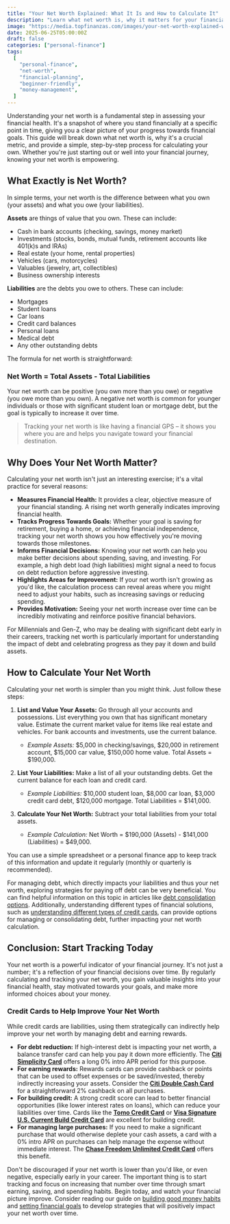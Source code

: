 ```yaml
---
title: "Your Net Worth Explained: What It Is and How to Calculate It"
description: "Learn what net worth is, why it matters for your financial health, and a simple guide on how to calculate it to track your financial progress."
image: "https://media.topfinanzas.com/images/your-net-worth-explained-what-it-is-and-how-to-calculate-it.webp"
date: 2025-06-25T05:00:00Z
draft: false
categories: ["personal-finance"]
tags:
  [
    "personal-finance",
    "net-worth",
    "financial-planning",
    "beginner-friendly",
    "money-management",
  ]
---
```


Understanding your net worth is a fundamental step in assessing your financial health. It's a snapshot of where you stand financially at a specific point in time, giving you a clear picture of your progress towards financial goals. This guide will break down what net worth is, why it's a crucial metric, and provide a simple, step-by-step process for calculating your own. Whether you're just starting out or well into your financial journey, knowing your net worth is empowering.

## What Exactly is Net Worth?

In simple terms, your net worth is the difference between what you own (your assets) and what you owe (your liabilities).

**Assets** are things of value that you own. These can include:

- Cash in bank accounts (checking, savings, money market)
- Investments (stocks, bonds, mutual funds, retirement accounts like 401(k)s and IRAs)
- Real estate (your home, rental properties)
- Vehicles (cars, motorcycles)
- Valuables (jewelry, art, collectibles)
- Business ownership interests

**Liabilities** are the debts you owe to others. These can include:

- Mortgages
- Student loans
- Car loans
- Credit card balances
- Personal loans
- Medical debt
- Any other outstanding debts

The formula for net worth is straightforward:

### Net Worth = Total Assets - Total Liabilities

Your net worth can be positive (you own more than you owe) or negative (you owe more than you own). A negative net worth is common for younger individuals or those with significant student loan or mortgage debt, but the goal is typically to increase it over time.

> Tracking your net worth is like having a financial GPS – it shows you where you are and helps you navigate toward your financial destination.

## Why Does Your Net Worth Matter?

Calculating your net worth isn't just an interesting exercise; it's a vital practice for several reasons:

- **Measures Financial Health:** It provides a clear, objective measure of your financial standing. A rising net worth generally indicates improving financial health.
- **Tracks Progress Towards Goals:** Whether your goal is saving for retirement, buying a home, or achieving financial independence, tracking your net worth shows you how effectively you're moving towards those milestones.
- **Informs Financial Decisions:** Knowing your net worth can help you make better decisions about spending, saving, and investing. For example, a high debt load (high liabilities) might signal a need to focus on debt reduction before aggressive investing.
- **Highlights Areas for Improvement:** If your net worth isn't growing as you'd like, the calculation process can reveal areas where you might need to adjust your habits, such as increasing savings or reducing spending.
- **Provides Motivation:** Seeing your net worth increase over time can be incredibly motivating and reinforce positive financial behaviors.

For Millennials and Gen-Z, who may be dealing with significant debt early in their careers, tracking net worth is particularly important for understanding the impact of debt and celebrating progress as they pay it down and build assets.

## How to Calculate Your Net Worth

Calculating your net worth is simpler than you might think. Just follow these steps:

1. **List and Value Your Assets:** Go through all your accounts and possessions. List everything you own that has significant monetary value. Estimate the current market value for items like real estate and vehicles. For bank accounts and investments, use the current balance.

   - _Example Assets:_ $5,000 in checking/savings, $20,000 in retirement account, $15,000 car value, $150,000 home value. Total Assets = $190,000.

2. **List Your Liabilities:** Make a list of all your outstanding debts. Get the current balance for each loan and credit card.

   - _Example Liabilities:_ $10,000 student loan, $8,000 car loan, $3,000 credit card debt, $120,000 mortgage. Total Liabilities = $141,000.

3. **Calculate Your Net Worth:** Subtract your total liabilities from your total assets.
   - _Example Calculation:_ Net Worth = $190,000 (Assets) - $141,000 (Liabilities) = $49,000.

You can use a simple spreadsheet or a personal finance app to keep track of this information and update it regularly (monthly or quarterly is recommended).

For managing debt, which directly impacts your liabilities and thus your net worth, exploring strategies for paying off debt can be very beneficial. You can find helpful information on this topic in articles like [debt consolidation options](/personal-finance/should-you-consolidate-debt-comparing-balance-transfers-personal-loans-and-helocs). Additionally, understanding different types of financial solutions, such as [understanding different types of credit cards](/personal-finance/understanding-different-types-of-credit-cards-rewards-low-apr-secured-and-more), can provide options for managing or consolidating debt, further impacting your net worth calculation.

## Conclusion: Start Tracking Today

Your net worth is a powerful indicator of your financial journey. It's not just a number; it's a reflection of your financial decisions over time. By regularly calculating and tracking your net worth, you gain valuable insights into your financial health, stay motivated towards your goals, and make more informed choices about your money.

### Credit Cards to Help Improve Your Net Worth

While credit cards are liabilities, using them strategically can indirectly help improve your net worth by managing debt and earning rewards.

- **For debt reduction:** If high-interest debt is impacting your net worth, a balance transfer card can help you pay it down more efficiently. The [**Citi Simplicity Card**](/financial-solutions/citi-simplicity-card-benefits) offers a long 0% intro APR period for this purpose.
- **For earning rewards:** Rewards cards can provide cashback or points that can be used to offset expenses or be saved/invested, thereby indirectly increasing your assets. Consider the [**Citi Double Cash Card**](/financial-solutions/citi-double-cash-credit-card-benefits) for a straightforward 2% cashback on all purchases.
- **For building credit:** A strong credit score can lead to better financial opportunities (like lower interest rates on loans), which can reduce your liabilities over time. Cards like the [**Tomo Credit Card**](/financial-solutions/tomo-credit-card-benefits) or [**Visa Signature U.S. Current Build Credit Card**](/financial-solutions/visa-signature-us-current-build-credit-card-benefits) are excellent for building credit.
- **For managing large purchases:** If you need to make a significant purchase that would otherwise deplete your cash assets, a card with a 0% intro APR on purchases can help manage the expense without immediate interest. The [**Chase Freedom Unlimited Credit Card**](/financial-solutions/chase-freedom-unlimited-credit-card-benefits) offers this benefit.

Don't be discouraged if your net worth is lower than you'd like, or even negative, especially early in your career. The important thing is to start tracking and focus on increasing that number over time through smart earning, saving, and spending habits. Begin today, and watch your financial picture improve. Consider reading our guide on [building good money habits](/personal-finance/building-good-money-habits-consistency-is-key) and [setting financial goals](/personal-finance/setting-financial-goals-a-beginners-guide-to-planning-your-future) to develop strategies that will positively impact your net worth over time.
